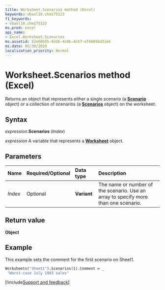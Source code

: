 ```yaml
---
title: Worksheet.Scenarios method (Excel)
keywords: vbaxl10.chm175123
f1_keywords:
- vbaxl10.chm175123
ms.prod: excel
api_name:
- Excel.Worksheet.Scenarios
ms.assetid: 52e60b55-9316-4c0b-4cb7-ef4605bd31eb
ms.date: 05/30/2019
localization_priority: Normal
---
```



# Worksheet.Scenarios method (Excel)

Returns an object that represents either a single scenario (a **[Scenario](Excel.Scenario.md)** object) or a collection of scenarios (a **[Scenarios](Excel.Scenarios.md)** object) on the worksheet.


## Syntax

_expression_.**Scenarios** (_Index_)

_expression_ A variable that represents a **[Worksheet](Excel.Worksheet.md)** object.


## Parameters

|Name|Required/Optional|Data type|Description|
|:-----|:-----|:-----|:-----|
| _Index_|Optional| **Variant**|The name or number of the scenario. Use an array to specify more than one scenario.|

## Return value

**Object**


## Example

This example sets the comment for the first scenario on Sheet1.

```vb
Worksheets("Sheet1").Scenarios(1).Comment = _ 
 "Worst-case July 1993 sales"
```




[!include[Support and feedback](~/includes/feedback-boilerplate.md)]